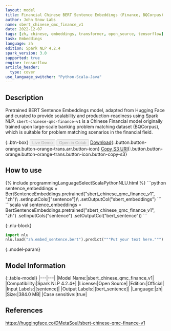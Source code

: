 ```yaml
---
layout: model
title: Financial Chinese BERT Sentence Embeddings (Finance, BQCorpus)
author: John Snow Labs
name: sbert_chinese_qmc_finance_v1
date: 2022-12-07
tags: [zh, chinese, embeddings, transformer, open_source, tensorflow]
task: Embeddings
language: zh
edition: Spark NLP 4.2.4
spark_version: 3.0
supported: true
engine: tensorflow
article_header:
  type: cover
use_language_switcher: "Python-Scala-Java"
---
```


## Description

Pretrained BERT Sentence Embeddings model, adapted from Hugging Face and curated to provide scalability and production-readiness using Spark NLP. `sbert-chinese-qmc-finance-v1` is a Chinese Financial model originally trained upon large-scale banking problem matching dataset (BQCorpus), which is suitable for problem matching scenarios in the financial field.

{:.btn-box}
<button class="button button-orange" disabled>Live Demo</button>
<button class="button button-orange" disabled>Open in Colab</button>
[Download](https://s3.amazonaws.com/auxdata.johnsnowlabs.com/public/models/sbert_chinese_qmc_finance_v1_zh_4.2.4_3.0_1670419872566.zip){:.button.button-orange.button-orange-trans.arr.button-icon}
[Copy S3 URI](s3://auxdata.johnsnowlabs.com/public/models/sbert_chinese_qmc_finance_v1_zh_4.2.4_3.0_1670419872566.zip){:.button.button-orange.button-orange-trans.button-icon.button-copy-s3}

## How to use



<div class="tabs-box" markdown="1">
{% include programmingLanguageSelectScalaPythonNLU.html %}
```python
sentence_embeddings = BertSentenceEmbeddings.pretrained("sbert_chinese_qmc_finance_v1", "zh")\
  .setInputCols(["sentence"])\
  .setOutputCol("sbert_embeddings")
```
```scala
val sentence_embeddings = BertSentenceEmbeddings.pretrained("sbert_chinese_qmc_finance_v1", "zh")
  .setInputCols("sentence")
  .setOutputCol("bert_sentence"))
```


{:.nlu-block}
```python
import nlu
nlu.load("zh.embed_sentence.bert").predict("""Put your text here.""")
```

</div>

{:.model-param}
## Model Information

{:.table-model}
|---|---|
|Model Name:|sbert_chinese_qmc_finance_v1|
|Compatibility:|Spark NLP 4.2.4+|
|License:|Open Source|
|Edition:|Official|
|Input Labels:|[sentence]|
|Output Labels:|[bert_sentence]|
|Language:|zh|
|Size:|384.0 MB|
|Case sensitive:|true|

## References

https://huggingface.co/DMetaSoul/sbert-chinese-qmc-finance-v1